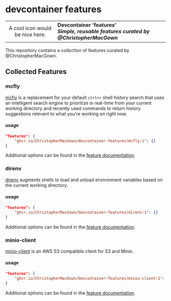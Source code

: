# devcontainer features

<table style="width: 100%; border-style: none;">
  <tr>
     <td style="width: 140px; text-align: center;">
        A cool icon would be nice here.
     </td>
     <td>
        <strong>
            Devcontainer 'features'<br />
            <em>Simple, reusable features curated by @ChristopherMacGown</em>
        </strong>
    </td>
  </tr>
</table>

This repository contains a _collection_ of features curated by @ChristopherMacGown.

## Collected Features

### mcfly

[mcfly](https://github.com/cantino/mcfly) is a replacement for your default
`ctrl+r` shell history search that uses an intelligent search engine to prioritize
in real-time from your current working directory and recently used commands to
return history suggestions relevant to what you're working on right now.

#### usage
```json 
"features": {
    "ghcr.io/ChristopherMacGown/devcontainer-features/mcfly:1": {}
}
```

Additional options can be found in the [feature documentation](src/mcfly/README.md).

### direnv

[direnv](https://github.com/direnv/direnv) augments shells to load and unload
environment variables based on the current working directory.

#### usage
```json 
"features": {
    "ghcr.io/ChristopherMacGown/devcontainer-features/direnv:1": {}
}
```

Additional options can be found in the [feature documentation](src/direnv/README.md).


### minio-client

[minio-client](https://min.io/docs/minio/linux/reference/minio-mc.html) is an AWS S3
compatible client for S3 and Minio. 

#### usage
```json 
"features": {
    "ghcr.io/ChristopherMacGown/devcontainer-features/minio-client:1": {}
}
```

Additional options can be found in the [feature documentation](src/minio-client/README.md).